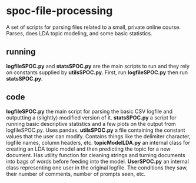 # spoc-file-processing
A set of scripts for parsing files related to a small, private online course. Parses, does LDA topic modeling, and some basic statistics.

## running
**logfileSPOC.py** and **statsSPOC.py** are the main scripts to run and they rely on constants supplied by **utilsSPOC.py**. First, run **logfileSPOC.py** then run **statsSPOC.py**.

## code
**logfileSPOC.py** the main script for parsing the basic CSV logfile and outputting a (slightly) modified version of it.
**statsSPOC.py** a script for running basic descriptive statistics and a few plots on the output from logfileSPOC.py. Uses pandas.
**utilsSPOC.py** a file containing the constant values that the user can modify. Contains things like the delimiter character, logfile names, column headers, etc. 
**topicModelLDA.py** an internal class for creating an LDA topic model and then predicting the topic for a new document. Has utility function for cleaning strings and turning documents into bags of words before feeding into the model.
**UserSPOC.py** an internal class representing one user in the original logfile. The conditions they saw, their number of comments, number of prompts seen, etc.
